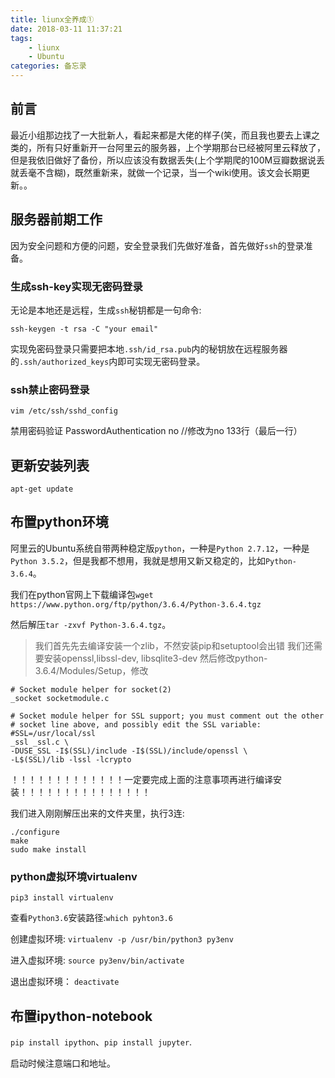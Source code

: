 ```yaml
---
title: liunx全养成①
date: 2018-03-11 11:37:21
tags:
    - liunx
    - Ubuntu
categories: 备忘录
---
```

## 前言

最近小组那边找了一大批新人，看起来都是大佬的样子(笑，而且我也要去上课之类的，所有只好重新开一台阿里云的服务器，上个学期那台已经被阿里云释放了，但是我依旧做好了备份，所以应该没有数据丢失(上个学期爬的100M豆瓣数据说丢就丢毫不含糊)，既然重新来，就做一个记录，当一个wiki使用。该文会长期更新。。
<!-- more -->
## 服务器前期工作

因为安全问题和方便的问题，安全登录我们先做好准备，首先做好`ssh`的登录准备。

### 生成ssh-key实现无密码登录

无论是本地还是远程，生成`ssh`秘钥都是一句命令:

```shell
ssh-keygen -t rsa -C "your email"
```

实现免密码登录只需要把本地`.ssh/id_rsa.pub`内的秘钥放在远程服务器的`.ssh/authorized_keys`内即可实现无密码登录。

### ssh禁止密码登录

```shell
vim /etc/ssh/sshd_config
```

禁用密码验证
PasswordAuthentication no  //修改为no  133行（最后一行）

## 更新安装列表

`apt-get update`

## 布置python环境

阿里云的Ubuntu系统自带两种稳定版`python`，一种是`Python 2.7.12`，一种是`Python 3.5.2`，但是我都不想用，我就是想用又新又稳定的，比如`Python-3.6.4`。

我们在python官网上下载编译包`wget https://www.python.org/ftp/python/3.6.4/Python-3.6.4.tgz`

然后解压`tar -zxvf Python-3.6.4.tgz`。

> 我们首先先去编译安装一个zlib，不然安装pip和setuptool会出错
> 我们还需要安装openssl,libssl-dev, libsqlite3-dev
> 然后修改python-3.6.4/Modules/Setup，修改
```shell
# Socket module helper for socket(2)  
_socket socketmodule.c 
  
# Socket module helper for SSL support; you must comment out the other  
# socket line above, and possibly edit the SSL variable:  
#SSL=/usr/local/ssl  
_ssl _ssl.c \  
-DUSE_SSL -I$(SSL)/include -I$(SSL)/include/openssl \  
-L$(SSL)/lib -lssl -lcrypto 

```

！！！！！！！！！！！！！一定要完成上面的注意事项再进行编译安装！！！！！！！！！！！！！！！

我们进入刚刚解压出来的文件夹里，执行3连:

```shell
./configure
make
sudo make install
```

### python虚拟环境virtualenv

`pip3 install virtualenv`

查看`Python3.6`安装路径:`which pyhton3.6`

创建虚拟环境: `virtualenv -p /usr/bin/python3 py3env`

进入虚拟环境: `source py3env/bin/activate`

退出虚拟环境： `deactivate`

## 布置ipython-notebook

`pip install ipython`、`pip install jupyter`.

启动时候注意端口和地址。



